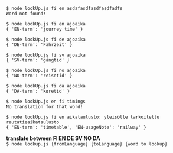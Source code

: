 ```
$ node lookUp.js fi en asdafasdfasdfasdfadfs
Word not found!

$ node lookUp.js fi en ajoaika
{ 'EN-term': 'journey time' }

$ node lookUp.js fi de ajoaika
{ 'DE-term': 'Fahrzeit' }

$ node lookUp.js fi sv ajoaika
{ 'SV-term': 'gångtid' }

$ node lookUp.js fi no ajoaika
{ 'NO-term': 'reisetid' }

$ node lookUp.js fi da ajoaika
{ 'DA-term': 'køretid' }

$ node lookUp.js en fi timings
No translation for that word!

$ node lookUp.js fi en aikataulusto: yleisölle tarkoitettu rautatieaikataulusto
{ 'EN-term': 'timetable', 'EN-usageNote': 'railway' }
```
**translate between FI  EN DE SV NO DA**  
`$ node lookup.js {fromLanguage} {toLanguage} {word to lookup}`
